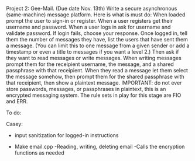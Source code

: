 Project 2: Gee-Mail. (Due date Nov. 13th) Write a secure asynchronous (same-machine) message platform. Here is what is must do: When loaded prompt the user to sign-in or register.
When a user registers get their username and password. When a user logs in ask for username and validate password. If login fails, choose your response. Once logged in, tell them
the number of messages they have, list the users that have sent them a message. (You can limit this to one message from a given sender or add a timestamp or even a title to messages
if you want a level 2.) Then ask if they want to read messages or write messages. When writing messages prompt them for the receipient username, the message, and a shared passphrase
with that receipient. When they read a message let them select the message somehow, then prompt them for the shared passphrase with that receipient, then show a plaintext message.
IMPORTANT: do not ever store passwords, messages, or passphrases in plaintext, this is an encrypted messaging system. The rule sets in play for this stage are FIO and ERR.

To do:

Casey:
- input sanitization for logged-in instructions
    
- Make email.cpp
    -Reading, writing, deleting email
    -Calls the encryption functions as needed
